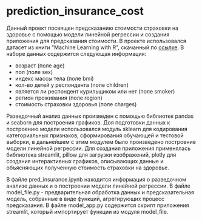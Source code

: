 # prediction_insurance_cost

Данный проект посвящен предсказанию стоимости страховки на здоровье с помощью модели линейной регрессии и создания приложения для предсказания стоимости. В проекте использовался датасет из книги "Machine Learning with R", скачанный по [ссылке](https://github.com/stedy/Machine-Learning-with-R-datasets/blob/master/insurance.csv). В наборе данных содержится следующая информация:

- возраст (поле age)
- пол (поле sex)
- индекс массы тела (поле bmi)
- кол-во детей у респондента (поле children)
- является ли респондент курильщиком или нет (поле smoker)
- регион проживания (поле region)
- стоимость страховки здоровья (поле charges)

Разведочный анализ данных произведен с помощью библиотек pandas и seaborn для построения графиков. Доя подготовки данных к построению модели использовался модуль sklearn для кодирования категориальных признаков, сформирования обучающей и тестовой выборки, в дальнейшем с этим модулем было произведено построение модели линейной регрессии. Для создания приложения применялась библиотека streamlit, pillow для загрузки изображений, plotly для создания интерактивных графиков, описывающих данные и объясняющих полученную стоимость страховки на здоровье.

В файле pred_insurance.ipynb находится информация о разведочном анализе данных и о построении модели линейной регрессии. В файле model_file.py - предварительная обработка данных и предсказательная модель, собранные в виде функций, агрегирующих процесс предсказания. В файле model_app.py содержится скрипт приложения streamlit, который импортирует функции из модуля model_file.
